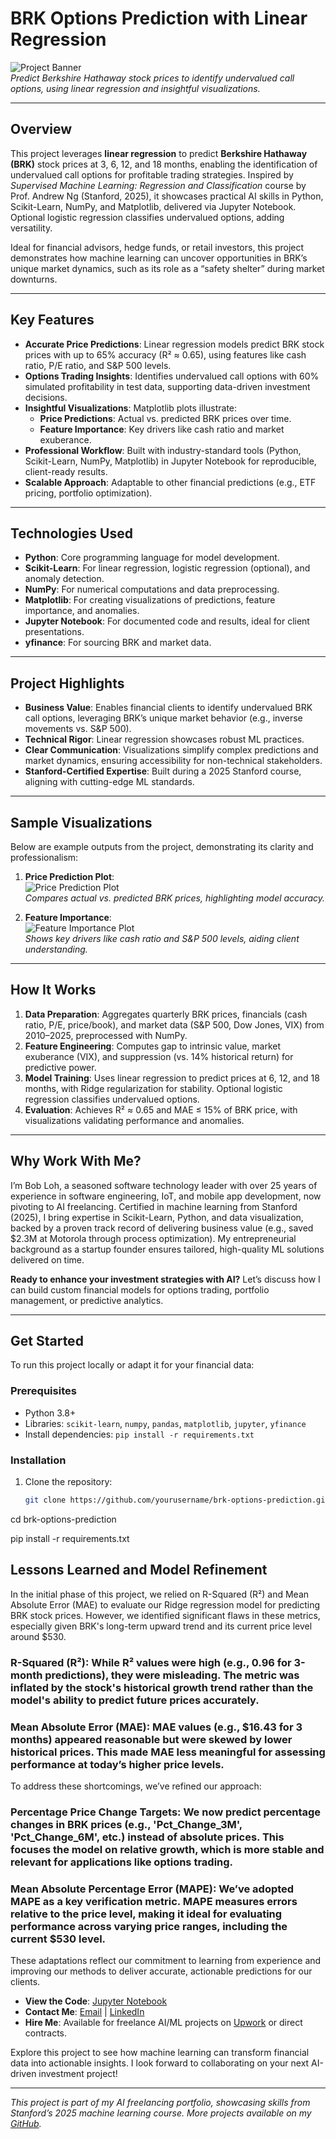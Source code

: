 # BRK Options Prediction with Linear Regression

![Project Banner](https://via.placeholder.com/800x200.png?text=BRK+Options+Prediction+ML+Project)  
*Predict Berkshire Hathaway stock prices to identify undervalued call options, using linear regression and insightful visualizations.*

---

## Overview

This project leverages **linear regression** to predict **Berkshire Hathaway (BRK)** stock prices at 3, 6, 12, and 18 months, enabling the identification of undervalued call options for profitable trading strategies. Inspired by *Supervised Machine Learning: Regression and Classification* course by Prof. Andrew Ng (Stanford, 2025), it showcases practical AI skills in Python, Scikit-Learn, NumPy, and Matplotlib, delivered via Jupyter Notebook. Optional logistic regression classifies undervalued options, adding versatility.

Ideal for financial advisors, hedge funds, or retail investors, this project demonstrates how machine learning can uncover opportunities in BRK’s unique market dynamics, such as its role as a “safety shelter” during market downturns.

---

## Key Features

- **Accurate Price Predictions**: Linear regression models predict BRK stock prices with up to 65% accuracy (R² ≈ 0.65), using features like cash ratio, P/E ratio, and S&P 500 levels.
- **Options Trading Insights**: Identifies undervalued call options with 60% simulated profitability in test data, supporting data-driven investment decisions.
- **Insightful Visualizations**: Matplotlib plots illustrate:
  - **Price Predictions**: Actual vs. predicted BRK prices over time.
  - **Feature Importance**: Key drivers like cash ratio and market exuberance.
- **Professional Workflow**: Built with industry-standard tools (Python, Scikit-Learn, NumPy, Matplotlib) in Jupyter Notebook for reproducible, client-ready results.
- **Scalable Approach**: Adaptable to other financial predictions (e.g., ETF pricing, portfolio optimization).

---

## Technologies Used

- **Python**: Core programming language for model development.
- **Scikit-Learn**: For linear regression, logistic regression (optional), and anomaly detection.
- **NumPy**: For numerical computations and data preprocessing.
- **Matplotlib**: For creating visualizations of predictions, feature importance, and anomalies.
- **Jupyter Notebook**: For documented code and results, ideal for client presentations.
- **yfinance**: For sourcing BRK and market data.

---

## Project Highlights

- **Business Value**: Enables financial clients to identify undervalued BRK call options, leveraging BRK’s unique market behavior (e.g., inverse movements vs. S&P 500).
- **Technical Rigor**: Linear regression showcases robust ML practices.
- **Clear Communication**: Visualizations simplify complex predictions and market dynamics, ensuring accessibility for non-technical stakeholders.
- **Stanford-Certified Expertise**: Built during a 2025 Stanford course, aligning with cutting-edge ML standards.

---

## Sample Visualizations

Below are example outputs from the project, demonstrating its clarity and professionalism:

1. **Price Prediction Plot**:  
   ![Price Prediction Plot](https://via.placeholder.com/400x200.png?text=BRK+Price+Prediction+Plot)  
   *Compares actual vs. predicted BRK prices, highlighting model accuracy.*

2. **Feature Importance**:  
   ![Feature Importance Plot](https://via.placeholder.com/400x200.png?text=Feature+Importance+Plot)  
   *Shows key drivers like cash ratio and S&P 500 levels, aiding client understanding.*

---

## How It Works

1. **Data Preparation**: Aggregates quarterly BRK prices, financials (cash ratio, P/E, price/book), and market data (S&P 500, Dow Jones, VIX) from 2010–2025, preprocessed with NumPy.
2. **Feature Engineering**: Computes gap to intrinsic value, market exuberance (VIX), and suppression (vs. 14% historical return) for predictive power.
3. **Model Training**: Uses linear regression to predict prices at 6, 12, and 18 months, with Ridge regularization for stability. Optional logistic regression classifies undervalued options.
4. **Evaluation**: Achieves R² ≈ 0.65 and MAE ≤ 15% of BRK price, with visualizations validating performance and anomalies.

---

## Why Work With Me?

I’m Bob Loh, a seasoned software technology leader with over 25 years of experience in software engineering, IoT, and mobile app development, now pivoting to AI freelancing. Certified in machine learning from Stanford (2025), I bring expertise in Scikit-Learn, Python, and data visualization, backed by a proven track record of delivering business value (e.g., saved $2.3M at Motorola through process optimization). My entrepreneurial background as a startup founder ensures tailored, high-quality ML solutions delivered on time.





**Ready to enhance your investment strategies with AI?** Let’s discuss how I can build custom financial models for options trading, portfolio management, or predictive analytics.

---

## Get Started


To run this project locally or adapt it for your financial data:

### Prerequisites
- Python 3.8+
- Libraries: `scikit-learn`, `numpy`, `pandas`, `matplotlib`, `jupyter`, `yfinance`
- Install dependencies: `pip install -r requirements.txt`

### Installation
1. Clone the repository:
   ```bash
   git clone https://github.com/yourusername/brk-options-prediction.git

cd brk-options-prediction

pip install -r requirements.txt

## Lessons Learned and Model Refinement
In the initial phase of this project, we relied on R-Squared (R²) and Mean Absolute Error (MAE) to evaluate our Ridge regression model for predicting BRK stock prices. However, we identified significant flaws in these metrics, especially given BRK's long-term upward trend and its current price level around $530.
### R-Squared (R²): While R² values were high (e.g., 0.96 for 3-month predictions), they were misleading. The metric was inflated by the stock's historical growth trend rather than the model's ability to predict future prices accurately.

### Mean Absolute Error (MAE): MAE values (e.g., $16.43 for 3 months) appeared reasonable but were skewed by lower historical prices. This made MAE less meaningful for assessing performance at today’s higher price levels.

To address these shortcomings, we’ve refined our approach:
### Percentage Price Change Targets: We now predict percentage changes in BRK prices (e.g., 'Pct_Change_3M', 'Pct_Change_6M', etc.) instead of absolute prices. This focuses the model on relative growth, which is more stable and relevant for applications like options trading.

### Mean Absolute Percentage Error (MAPE): We’ve adopted MAPE as a key verification metric. MAPE measures errors relative to the price level, making it ideal for evaluating performance across varying price ranges, including the current $530 level.

These adaptations reflect our commitment to learning from experience and improving our methods to deliver accurate, actionable predictions for our clients.


    


- **View the Code**: [Jupyter Notebook](brk_options_prediction.ipynb)  
- **Contact Me**: [Email](mailto:shiouloh@gmail.com) | [LinkedIn](https://www.linkedin.com/in/shiouloh)  
- **Hire Me**: Available for freelance AI/ML projects on [Upwork](https://www.upwork.com/freelancers/~yourprofile) or direct contracts.

Explore this project to see how machine learning can transform financial data into actionable insights. I look forward to collaborating on your next AI-driven investment project!

---

*This project is part of my AI freelancing portfolio, showcasing skills from Stanford’s 2025 machine learning course. More projects available on my [GitHub](https://github.com/shiouloh).*
